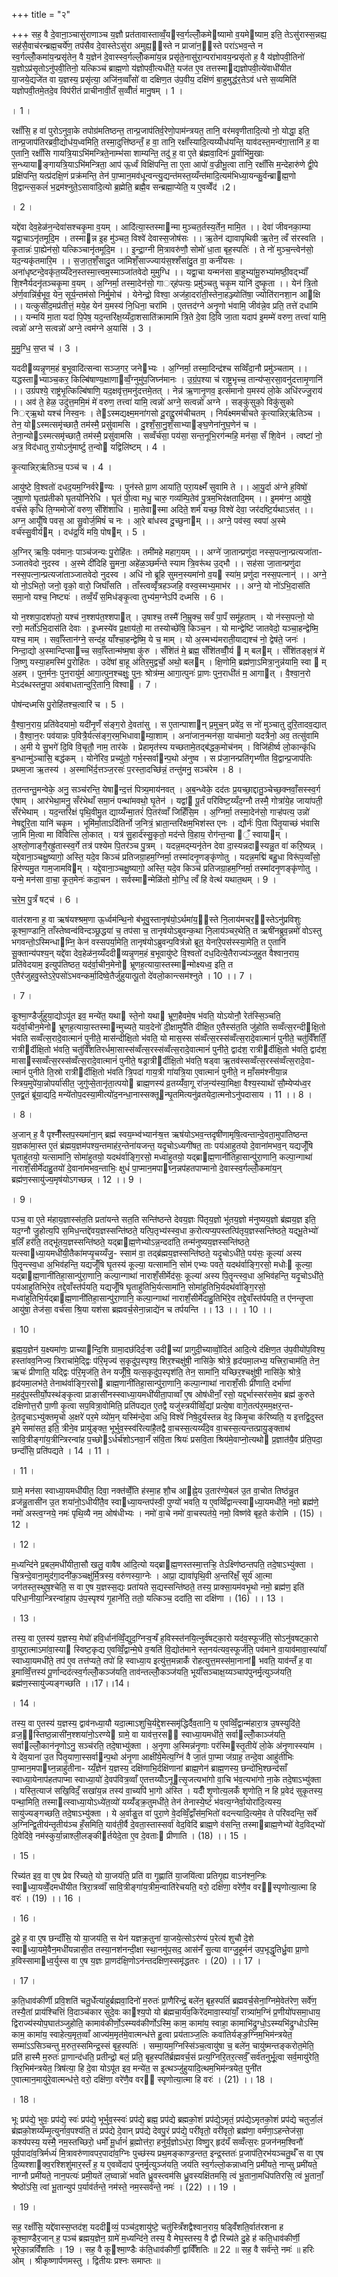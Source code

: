 +++
title = "२"

+++
सह॒ वै दे॒वाना़॒ञ्चासु॑राणाञ्च य॒ज्ञौ प्रत॑तावास्ताव्वँ॒यस्व॒र्गल्लोँ॒कमेष्यामो व॒यमेष्याम॒ इति॒ तेऽसु॑रास्स॒न्नह्य॒ सह॑सै॒वाच॑रन्ब्रह्म॒चर्ये॑ण॒ तप॑सैव दे॒वास्तेऽसु॑रा अमुह्य॒॒स्ते न प्राजा॑न॒॒स्ते परा॑ऽभव॒न्ते न स्व॒र्गल्लोँ॒कमा॑य॒न्प्रसृ॑तेन॒ वै य॒ज्ञेन॑ दे॒वास्स्व॒र्गल्लोँ॒कमा॑य॒न्न प्रसृ॑ते॒नासु॑रा॒न्परा॑भावय॒न्प्रसृ॑तो ह॒ वै य॑ज्ञोपवी॒तिनो॑ य॒ज्ञोऽप्र॑सृ॒तोऽनु॑पवी॒तिनो॒ यत्किञ्च॑ ब्राह्म॒णो य॑ज्ञोपवी॒त्यधी॑ते॒ यज॑त ए॒व तत्तस्माद्यज्ञोपवी॒त्ये॑वाधी॑यीत या॒जये॒द्यजे॑त वा य॒ज्ञस्य॒ प्रसृ॑त्या॒ अजि॑न॒व्वाँसो॑ वा दक्षिण॒त उ॑प॒वीय॒ दक्षि॑णं बा॒हुमुद्ध॑र॒तेऽव॑ धत्ते स॒व्यमिति॑ यज्ञोपवी॒तमे॒तदे॒व विप॑रीतं प्राचीनावी॒तँ स॒व्वीँतं॑ मानु॒षम् । 1 ।

। 1 ।

रक्षाँ॑सि॒ ह वा॑ पुरोऽनुवा॒के तपोग्र॑मतिष्ठन्त॒ तान्प्र॒जाप॑तिर्व॒रेणो॒पाम॑न्त्रयत॒ तानि॒ वर॑मवृणीतादि॒त्यो नो॒ योद्धा॒ इति॒ तान्प्र॒जाप॑तिरब्रवी॒द्योध॑य॒ध्वमिति॒ तस्मा॒दुत्ति॑ष्ठन्तँ॒ ह वा॒ तानि॒ रक्षाँ॑स्यादि॒त्यय्योँध॑यन्ति॒ याव॑दस्त॒मन्व॑गा॒त्तानि॑ ह॒ वा ए॒तानि॒ रक्षाँ॑सि गायत्रि॒याऽभि॑मन्त्रिते॒नाम्भ॑सा शाम्यन्ति॒ तदु॑ ह॒ वा ए॒ते ब्र॑ह्मवा॒दिनः॑ पू॒र्वाभि॑मु॒खाः स॒न्ध्यायाङ्गायत्रि॒याऽभि॑मन्त्रिता॒ आप॑ ऊ॒र्ध्वं विक्षि॑पन्ति॒ ता ए॒ता आपो॑ व॒ज्रीभू॒त्वा तानि॒ रक्षाँ॑सि म॒न्देहारु॑णे द्वी॒पे प्रक्षि॑पन्ति॒ यत्प्र॑दक्षि॒णं प्रक्र॑मन्ति॒ तेन॑ पा॒प्मान॒मव॑धून्वन्त्यु॒द्यन्त॑मस्त॒य्यँन्त॑मादि॒त्यम॑भिध्या॒यन्कु॒र्वन्ब्राह्म॒णो वि॒द्वान्त्स॒कलं॑ भ॒द्रम॑श्नुते॒ऽसावा॑दि॒त्यो ब्र॒ह्मेति॒ ब्रह्मै॒व सन्ब्रह्मा॒प्येति॒ य ए॒वव्वेँद॑ ।2।

। 2 ।

यद्दे॑वा देव॒हेळ॑न॒न्देवा॑सश्चकृ॒मा व॒यम् । आदि॑त्या॒स्तस्मान्मा मुञ्चत॒र्तस्य॒र्तेन॒ मामि॒त ।। देवा॑ जीवनका॒म्या यद्वा॒चाऽनृ॑तमूदि॒म । तस्मान्न इ॒ह मु॑ञ्चत॒ विश्वे॑ देवास्स॒जोष॑सः ।। ऋ॒तेन॑ द्यावापृथिवी ऋ॒तेन॒ त्वँ स॑रस्वति । कृ॒तान्नः॑ पा॒ह्येन॑सो॒ यत्किञ्चानृ॑तमूदि॒म ।। इ॒न्द्रा॒ग्नी मि॒त्रावरु॑णौ॒ सोमो॑ धा॒ता बृह॒स्पतिः॑ । ते नो॑ मुञ्च॒न्त्वेन॑सो॒ यद॒न्यकृ॑तमारि॒म ।। स॒जा॒त॒शँ॒सादु॒त जा॑मिशँ॒साज्ज्याय॑स॒श्शँसा॑दु॒त वा॒ कनी॑यसः । अना॑धृष्टन्दे॒वकृ॑त॒य्यँदेन॒स्तस्मा॒त्त्वम॒स्माञ्जा॑तवेदो मुमुग्धि ।। यद्वा॒चा यन्मन॑सा बा॒हुभ्या॑मू॒रुभ्या॑मष्ठी॒वद्भ्याँ॑ शि॒श्नैर्यदनृ॑तञ्चकृ॒मा व॒यम् । अ॒ग्निर्मा॒ तस्मा॒देन॑सो॒ गार््ह॑पत्यः॒ प्रमु़॑ञ्चतु चकृ॒म यानि॑ दुष्कृ॒ता ।। येन॑ त्रि॒तो अ॑र्ण॒वान्नि॑र्ब॒भूव॒ येन॒ सूर्य॒न्तम॑सो निर्मु॒मोच॑ । येनेन्द्रो॒ विश्वा॒ अज॑हा॒दरा॑ती॒स्तेना॒हञ्ज्योति॑षा॒ ज्योति॑रानशा॒न आक्षि ।। यत्कुसी॑द॒मप्र॑तीत्तं॒ मये॒ह येन॑ य॒मस्य॑ नि॒धिना॒ चरा॑मि । ए॒तत्तद॑ग्ने अनृ॒णो भ॑वामि॒ जीव॑न्ने॒व प्रति॒ तत्ते॑ दधामि ।। यन्मयि॑ मा॒ता यदा॑ पि॒पेष॒ यद॒न्तरि॑क्ष॒य्यँदा॒शसाति॑क्रामामि त्रि॒ते दे॒वा दि॒वि जा॒ता यदाप॑ इ॒मम्मे॑ वरुण॒ तत्त्वा॑ यामि॒ त्वन्नो॑ अग्ने॒ सत्वन्नो॑ अग्ने॒ त्वम॑ग्ने अ॒यासि॑ । 3 ।

मु॒मु॒ग्धि॒ स॒प्त च॑ । 3 ।

यददीव्यन्नृ॒णम॒हं ब॒भूवादि॑त्सन्वा सञ्ज॒गर॒ जनेभ्यः । अ॒ग्निर्मा॒ तस्मा॒दिन्द्र॑श्च सव्विँदा॒नौ प्रमु॑ञ्चताम् ।। यद्धस्ताभ्याञ्च॒कर॒ किल्बि॑षाण्य॒क्षाणाव्वँ॒ग्नुमु॑प॒जिघ्न॑मानः । उ॒ग्रं॒प॒श्या च॑ राष्ट्र॒भृच्च॒ तान्य॑प्स॒रसा॒वनु॑दत्तामृ॒णानि॑ ।। उग्रं॑पश्ये॒ राष्ट्र॑भृ॒त्किल्बि॑षाणि॒ यद॒क्षवृ॑त्त॒मनु॑दत्तमे॒तत् । नेन्न॑ ऋ॒णानृ॒णव॒ इत्स॑मानो य॒मस्य॑ लो॒के अधि॑रज्जु॒राय॑ ।। अव॑ ते॒ हेळ॒ उदु॑त्त॒ममि॒मं मे॑ वरुण॒ तत्त्वा॑ यामि॒ त्वन्नो॑ अग्ने॒ सत्वन्नो॑ अग्ने । सङ्कु॑सुको॒ विकु॑सुको निर््ऋ॒थो यश्च॑ निस्व॒नः । तेऽस्मद्यक्ष्म॒मना॑गसो दू॒राद्दू॒रम॑चीचतम् । निर्य॑क्ष्ममचीचते कृ॒त्यान्निऱ्ऋ॑तिञ्च । तेन॒ योऽस्मत्समृ॑च्छातै॒ तम॑स्मै॒ प्रसु॑वामसि । दु॒श्शँ॒सा॒नु॒शँ॒साभ्याङ्घ॒णेना॑नुघ॒णेन॑ च । तेना॒न्योऽस्मत्समृ॑च्छातै॒ तम॑स्मै॒ प्रसु॑वामसि । सव्वँर्च॑सा॒ पय॑सा॒ सन्त॒नूभि॒रग॑न्महि॒ मन॑सा॒ सँ शि॒वेन॑ । त्वष्टा॑ नो॒ अत्र॒ विद॑धातु रा॒योऽनु॑मार्ष्टु त॒न्वो यद्विलि॑ष्टम् । 4 ।

कृ॒त्यान्निऱ्ऋ॑तिञ्च॒ पञ्च॑ च । 4 ।

आयु॑ष्टे वि॒श्वतो॑ दधद॒यम॒ग्निर्वरेण्यः । पुन॑स्ते प्रा॒ण आया॑ति॒ परा॒यक्ष्मँ॑ सुवामि ते ।। आ॒यु॒र्दा अ॑ग्ने ह॒विषो॑ जुषा॒णो घृ॒तप्र॑तीको घृ॒तयो॑निरेधि । घृ॒तं पी॒त्वा मधु॒ चारु॒ गव्य॑म्पि॒तेव॑ पु॒त्रम॒भिर॑क्षतादि॒मम् ।। इ॒मम॑ग्न॒ आयु॑षे॒ वर्च॑से कृधि ति॒ग्ममोजो॑ वरुण॒ सँशि॑शाधि । मा॒तेवास्मा अदिते॒ शर्म॑ यच्छ॒ विश्वे॑ देवा॒ जर॑दष्टि॒र्यथाऽस॑त् ।। अग्न॒ आयूँ॑षि पवस॒ आ सु॒वोर्ज॒मिषं॑ च नः । आ॒रे बा॑धस्व दु॒च्छुनाम् ।। अग्ने॒ पव॑स्व॒ स्वपा॑ अ॒स्मे वर्च॑स्सु॒वीर्यम् । दध॑द्र॒यिं मयि॒ पोषम् । 5 ।

अ॒ग्निर् ऋषिः॒ पव॑मानः॒ पाञ्च॑जन्यः पु॒रोहि॑तः । तमी॑महे महाग॒यम् ।। अग्ने॑ जा॒तान्प्रणु॑दा नस्स॒पत्ना॒न्प्रत्यजा॑ता- ञ्जातवेदो नुदस्व । अ॒स्मे दी॑दिहि सु॒मना॒ अहे॑ळ॒ञ्छर्म॑न्ते स्याम त्रि॒वरू॑थ उ॒द्भौ ।। सह॑सा जा॒तान्प्रणु॑दा नस्स॒पत्ना॒न्प्रत्यजा॑ताञ्जातवेदो नुदस्व । अधि॑ नो ब्रूहि सुमन॒स्यमा॑नो व॒य स्या॑म॒ प्रणु॑दा नस्स॒पत्नान्॑ ।। अग्ने॒ यो नो॒ऽभितो॒ जनो॒ वृको॒ वारो॒ जिघाँ॑सति । ताँस्त्वव्वृँ॑त्रहञ्जहि॒ वस्व॒स्मभ्य॒माभ॑र ।। अग्ने॒ यो नो॑ऽभि॒दास॑ति समा॒नो यश्च॒ निष्ट्यः॑ । तव्वँ॒यँ स॒मिध॑ङ्कृ॒त्वा तुभ्य॑म॒ग्नेऽपि॑ दध्मसि । 6 ।

यो न॒श्शपा॒दश॑पतो॒ यश्च॑ न॒श्शप॑त॒श्शपात् । उ॒षाश्च॒ तस्मै॑ नि॒म्रुक्च॒ सर्वं॑ पा॒पँ समू॑हताम् । यो न॑स्स॒पत्नो॒ यो रणो॒ मर्तो॑ऽभि॒दास॑ति देवाः । इ॒ध्मस्ये॑व प्र॒क्षाय॑तो॒ मा तस्योच्छे॑षि॒ किञ्च॒न । यो मान्द्वेष्टि॑ जातवेदो॒ यञ्चा॒हन्द्वेष्मि॒ यश्च॒ माम् । सर्वाँ॒स्तान॑ग्ने॒ सन्द॑ह॒ याँश्चा॒हन्द्वेष्मि॒ ये च॒ माम् । यो अ॒स्मभ्य॑मराती॒याद्यश्च॑ नो॒ द्वेष॑ते॒ जनः॑ । निन्दा॒द्यो अ॒स्मान्दिप्साच्च॒ सर्वाँ॒स्तान्म॑ष्म॒षा कु॑रु । सँशि॑तं मे॒ ब्रह्म॒ सँशि॑तव्वीँ॒र्य  म् बलम् । सँशि॑तङ्क्ष॒त्रं मे॑ जि॒ष्णु यस्या॒हमस्मि॑ पु॒रोहि॑तः । उदे॑षां बा॒हू अ॑तिर॒मुद्वर्चो॒ अथो॒ बलम् । क्षि॒णोमि॒ ब्रह्म॑णा॒ऽमित्रा॒नुन्न॑यामि॒ स्वा  म् अ॒हम् । पुन॒र्मनः॒ पुन॒रायु॑र्म॒ आगा॒त्पुन॒श्चक्षुः॒ पुनः॒ श्रोत्र॑म्म॒ आगा॒त्पुनः॑ प्रा॒णः पुन॒राधी॑तं म॒ आगात् । वै॒श्वा॒न॒रो मेऽद॑ब्धस्तनू॒पा अव॑बाधतान्दुरि॒तानि॒ विश्वा । 7 ।

पोष॑न्दध्मसि पु॒रोहि॑तश्च॒त्वारि॑ च । 5 ।

वै॒श्वा॒न॒राय॒ प्रति॑वेदयामो॒ यदी॑नृ॒णँ स॑ङ्ग॒रो दे॒वता॑सु । स ए॒तान्पाशान् प्र॒मुच॒न् प्रवे॑द॒ स नो॑ मुञ्चातु दुरि॒तादव॒द्यात् । वै॒श्वा॒न॒रः पव॑यान्नः प॒वित्रै॒र्यत्स॑ङ्ग॒रम॒भिधावाम्या॒शाम् । अना॑जान॒न्मन॑सा॒ याच॑मानो॒ यदत्रैनो॒ अव॒ तत्सु॑वामि । अ॒मी ये सु॒भगे॑ दि॒वि वि॒चृतौ॒ नाम॒ तार॑के । प्रेहामृत॑स्य यच्छतामे॒तद्ब॑द्धक॒मोच॑नम् । विजि॑हीर्ष्व लो॒कान्कृ॑धि ब॒न्धान्मु॑ञ्चासि॒ बद्ध॑कम् । योने॑रिव॒ प्रच्यु॑तो॒ गर्भ॒स्सर्वान्प॒थो अ॑नुष्व । स प्र॑जा॒नन्प्रति॑गृभ्णीत वि॒द्वान्प्र॒जाप॑तिः प्रथम॒जा ऋ॒तस्य॑ । अ॒स्माभि॑र्द॒त्तञ्ज॒रसः॑ प॒रस्ता॒दच्छि॑न्नं॒ तन्तु॑मनु॒ सञ्च॑रेम । 8 ।

त॒तन्तन्तु॒मन्वेके॒ अनु॒ सञ्च॑रन्ति॒ येषान्द॒त्तं पित्र्य॒माय॑नवत् । अ॒ब॒न्ध्वेके॒ दद॑तः प्र॒यच्छा॒द्दातु॒ञ्चेच्छ॒क्नवाँ॒सस्स्व॒र्ग ए॑षाम् । आर॑भेथा॒मनु॒ सँर॑भेथाँ समा॒नं पन्था॑मवथो॒ घृ॒तेन॑ । यद्वां पू॒र्तं परि॑विष्ट॒य्यँद॒ग्नौ तस्मै॒ गोत्रा॑ये॒ह जाया॑पती॒ सँर॑भेथाम् । यद॒न्तरि॑क्षं पृथि॒वीमु॒त द्याय्यँन्मा॒तरं॑ पि॒तर॑व्वाँ जिहिँसि॒म । अ॒ग्निर्मा॒ तस्मा॒देन॑सो॒ गाऱ्ह॑पत्य॒ उन्नो॑ नेषद्दुरि॒ता यानि॑ चकृ॒म । भूमि॑र्मा॒ताऽदि॑तिर्नो ज॒नित्रं॒ भ्राता॒न्तरि॑क्षम॒भिश॑स्त एनः । द्यौर्नः॑ पि॒ता पि॑तृ॒याच्छं भ॑वासि जा॒मि मि॒त्वा मा वि॑वित्सि लो॒कात् । यत्र॑ सु॒हार्द॑स्सु॒कृतो॒ मद॑न्ते वि॒हाय॒ रोग॑न्त॒न्वा ँ॒ स्वायाम् । अ॒श्लो॒णाङ्गै॒रह्रु॑तास्स्व॒र्गे तत्र॑ पश्येम पि॒तर॑ञ्च पु॒त्रम् । यदन्न॒मद्म्यनृ॑तेन देवा दा॒स्यन्नदास्यन्नु॒त वा॑ करि॒ष्यन्न् । यद्दे॒वाना॒ञ्चक्षु॒ष्यागो॒ अस्ति॒ यदे॒व किञ्च॑ प्रतिजग्रा॒हम॒ग्निर्मा॒ तस्मा॑दनृ॒णङ्कृ॑णोतु । यदन्न॒मद्मि॑ बहु॒धा विरू॑प॒व्वाँसो॒ हिर॑ण्यमु॒त गाम॒जामविम् । यद्दे॒वाना॒ञ्चक्षु॒ष्यागो॒ अस्ति॒ यदे॒व किञ्च॑ प्रतिजग्रा॒हम॒ग्निर्मा॒ तस्मा॑दनृ॒णङ्कृ॑णोतु । यन्मे॒ मन॑सा वा॒चा॒ कृ॒त॒मेनः॑ कदा॒चन । सर्वस्मान्मेळि॑तो मो॒ग्धि॒ त्वँ हि वेत्थ॑ यथात॒थम् । 9 ।

च॒रे॒म॒ पु॒त्रँ षट्च॑ । 6 ।

वात॑रशना ह॒ वा ऋष॑यश्श्रम॒णा ऊ॒र्ध्वम॑न्थि॒नो ब॑भूवु॒स्तानृष॑यो॒ऽर्थमा॑य॒॒स्ते नि॒लाय॑मचर॒॒स्तेऽनु॑प्रविशुः कूश्मा॒ण्डानि॒ ताँस्तेष्वन्व॑विन्दञ्छ्र॒द्धया॑ च॒ तप॑सा च॒ तानृष॑योऽबुवन्क॒था नि॒लाय॑ञ्चर॒थेति॒ त ऋषी॑नब्रुव॒न्नमो॑ वोऽस्तु भगवन्तो॒ऽस्मिन्धाम्नि॒ केन॑ वस्सपर्या॒मेति॒ तानृष॑योऽब्रुवन्प॒वित्र॑न्नो ब्रूत॒ येना॑रे॒पस॑स्स्या॒मेति॒ त ए॒तानि॑ सू॒क्तान्य॑पश्य॒न् यद्दे॑वा देव॒हेळ॑न॒य्यँददीव्यन्नृ॒णम॒हं ब॒भूवायु॑ष्टे वि॒श्वतो॑ दध॒दित्ये॒तैराज्य॑ञ्जुहुत वैश्वान॒राय॒ प्रति॑वेदयाम॒ इत्युप॑तिष्ठत॒ यद॑र्वा॒चीन॒मेनो भ्रूणह॒त्याया॒स्तस्मान्मोक्ष्यध्व॒ इति॒ त ए॒तैर॑जुहवु॒स्तेऽरे॒पसो॑ऽभवन्कर्मा॒दिष्वे॒तैर्जु॑हुयात्पू॒तो दे॑वलो॒कान्त्सम॑श्नुते । 10 ।। 7 ।

। 7 ।

कू॒श्मा॒ण्डैर्जु॑हुया॒द्योऽपू॑त इव॒ मन्ये॑त॒ यथा स्ते॒नो यथा भ्रूण॒हैवमे॒ष भ॑वति॒ योऽयोनौ॒ रेत॑स्सि॒ञ्चति॒ यद॑र्वा॒चीन॒मेनो भ्रूणह॒त्याया॒स्तस्मान्मुच्यते॒ याव॒देनो॑ दी॒क्षामुपै॑ति दीक्षि॒त ए॒तैस्स॑त॒ति जु॑होति सव्वँत्स॒रन्दीक्षि॒तो भ॑वति सव्वँत्स॒रादे॒वात्मानं॑ पुनीते॒ मास॑न्दीक्षि॒तो भ॑वति॒ यो मास॒स्स स॑व्वँत्स॒रस्स॑व्वँत्स॒रादे॒वात्मानं॑ पुनीते॒ चतु॑र्विँशतिँ॒ रात्रीर्दीक्षि॒तो भ॑वति॒ चतु॑र्विँशतिरर्धमा॒सास्स॑व्वँत्स॒रस्स॑व्वँत्स॒रादे॒वात्मानं॑ पुनीते॒ द्वाद॑श॒ रात्रीर्दीक्षि॒तो भ॑वति॒ द्वाद॑श॒ मासास्सव्वँत्स॒रस्स॑व्वँत्स॒रादे॒वात्मानं॑ पुनीते॒ षड्रात्रीर्दीक्षि॒तो भ॑वति॒ षड्वा ऋ॒तव॑स्सव्वँत्स॒रस्स॑व्वँत्स॒रादे॒वा- त्मानं॑ पुनीते ति॒स्रो रात्रीर्दीक्षि॒तो भ॑वति त्रि॒पदा॑ गाय॒त्री गा॑यत्रि॒या ए॒वात्मानं॑ पुनीते॒ न माँ॒सम॑श्नीया॒न्न स्त्रिय॒मुपे॑या॒न्नोपर्या॑सीत॒ जुगु॑प्से॒तानृ॑ता॒त्पयो ब्राह्म॒णस्य॑ व्र॒तय्यँ॑वा॒गू रा॑ज॒न्य॑स्या॒मिक्षा॒ वैश्य॒स्याथो॑ सौ॒म्येप्य॑ध्व॒र ए॒तद्व्र॒तं ब्रू॑या॒द्यदि॒ मन्ये॑तोप॒दस्या॒मीत्यो॑द॒नन्धा॒नास्सक्तून्घृ॒तमित्यनु॑व्रतयेदा॒त्मनोऽनु॑पदासाय । 11 ।। 8 ।

। 8 ।

अ॒जान् ह॒ वै पृश्नीँ॑स्तप॒स्यमा॑ना॒न् ब्रह्म॑ स्वय॒म्भ्व॑भ्यान॑ऱ्ष॒त्त ऋष॑योऽभव॒न्तदृषी॑णामृषि॒त्वन्तान्दे॒वता॒मुपा॑तिष्ठन्त य॒ज्ञका॑मा॒स्त ए॒तं ब्र॑ह्मय॒ज्ञम॑पश्य॒न्तमाह॑र॒न्तेना॑यजन्त॒ यदृ॒चोऽध्यगी॑षत॒ ताः पय॑आहुतयो दे॒वाना॑मभव॒न् यद्यजूँ॑षि घृ॒ताहु॑तयो॒ यत्सामा॑नि॒ सोमा॑हुतयो॒ यदथ॑र्वाङ्गि॒रसो॒ मध्वा॑हुतयो॒ यद्ब्राह्म॒णानी॑तिहा॒सान्पु॑रा॒णानि॒ कल्पा॒न्गाथा॑ नाराशँ॒सीर्मे॑दाहु॒तयो॑ दे॒वाना॑मभव॒न्ताभिः॒ क्षुधं॑ पा॒प्मान॒मपाघ्न॒न्नप॑हतपाप्मानो दे॒वास्स्व॒र्गल्लोँ॒कमा॑य॒न् ब्रह्म॑ण॒स्सायु॑ज्य॒मृष॑योऽगच्छन्न् । 12 ।। 9 ।

। 9 ।

पञ्च॒ वा ए॒ते म॑हाय॒ज्ञास्स॑त॒ति प्रता॑यन्ते सत॒ति सन्ति॑ष्ठन्ते देवय॒ज्ञः पि॑तृय॒ज्ञो भू॑तय॒ज्ञो म॑नुष्यय॒ज्ञो ब्र॑ह्मय॒ज्ञ इति॒ यद॒ग्नौ जु॒होत्य॒पि स॒मिध॒न्तद्दे॑वय॒ज्ञस्सन्ति॑ष्ठते॒ यत्पि॒तृभ्य॑स्स्व॒धा क॒रोत्यप्य॒पस्तत्पि॑तृय॒ज्ञस्सन्ति॑ष्ठते॒ यद्भू॒तेभ्यो॑ ब॒लिँ हर॑ति॒ तद्भू॑तय॒ज्ञस्सन्ति॑ष्ठते॒ यद्ब्राह्म॒णेभ्योऽन्न॒न्ददा॑ति॒ तन्म॑नुष्यय॒ज्ञस्सन्ति॑ष्ठते॒ यत्स्वाध्या॒यमधी॑यी॒तैका॑मप्यृ॒चय्यँजु॒- स्साम॑ वा॒ तद्ब्र॑ह्मय॒ज्ञस्सन्ति॑ष्ठते॒ यदृ॒चोऽधी॑ते॒ पय॑सः॒ कूल्या॑ अस्य पि॒तॄन्त्स्व॒धा अ॒भिव॑हन्ति॒ यद्यजूँ॑षि घृ॒तस्य॑ कूल्या॒ यत्सामा॑नि॒ सोम॑ एभ्यः पवते॒ यदथ॑र्वाङ्गि॒रसो॒ मधोः कूल्या॒ यद्ब्राह्म॒णानी॑तिहा॒सान्पु॑रा॒णानि॒ कल्पा॒न्गाथा॑ नाराशँ॒सीर्मेद॑सः॒ कूल्या॑ अस्य पि॒तॄन्त्स्व॒धा अ॒भिव॑हन्ति॒ यदृ॒चोऽधी॑ते॒ पय॑आहुतिभिरे॒व तद्दे॒वाँस्त॑र्पयति॒ यद्यजूँ॑षि घृ॒ताहु॑तिभि॒र्यत्सामा॑नि॒ सोमा॑हुतिभि॒र्यदथ॑र्वाङ्गि॒रसो॒ मध्वा॑हुतिभि॒र्यद्ब्राह्म॒णानी॑तिहा॒सान्पु॑रा॒णानि॒ कल्पा॒न्गाथा॑ नाराशँ॒सीर्मे॑दाहु॒तिभि॑रे॒व तद्दे॒वाँस्त॑र्पयति॒ त ए॑नन्तृ॒प्ता आयु॑षा॒ तेज॑सा॒ वर्च॑सा श्रि॒या यश॑सा ब्रह्मवर्च॒सेना॒न्नाद्ये॑न च तर्पयन्ति ।। 13 ।। । 10 ।।

। 10 ।

ब्र॒ह्म॒य॒ज्ञेन॑ य॒क्ष्यमा॑णः॒ प्राच्यान्दि॒शि ग्रामा॒दछ॑दिर्द॒ऱ्श उदीच्यां प्रागुदी॒च्याव्वों॒दित॑ आदि॒त्ये द॑क्षिण॒त उ॑प॒वीयो॑प॒विश्य॒ हस्ता॑वव॒निज्य॒ त्रिराचा॑मे॒द्द्विः प॑रि॒मृज्य॑ स॒कृदु॑प॒स्पृश्य॒ शिर॒श्चक्षु॑षी॒ नासि॑के॒ श्रोत्रे॒ हृद॑यमा॒लभ्य॒ यत्त्रिरा॒चाम॑ति॒ तेन॒ ऋचः॑ प्रीणाति॒ यद्द्विः प॑रि॒मृज॑ति॒ तेन यजूँ॑षि॒ यत्स॒कृदु॑प॒स्पृश॑ति॒ तेन॒ सामा॑नि॒ यच्छिर॒श्चक्षु॑षी॒ नासि॑के॒ श्रोत्रे॒ हृद॑यमा॒लभ॑ते॒ तेनाथ॑र्वाङ्गि॒रसो ब्राह्म॒णानी॑तिहा॒सान्पु॑रा॒णानि॒ कल्पा॒न्गाथा॑ नाराशँ॒सीः प्री॑णाति॒ दर्भा॑णां म॒हदु॑प॒स्तीर्यो॒पस्थ॑ङ्कृ॒त्वा प्राङासी॑नस्स्वाध्या॒यमधी॑यीता॒पाव्वाँ ए॒ष ओष॑धीनाँ॒ रसो॒ यद्द॒र्भास्सर॑समे॒व ब्रह्म॑ कुरुते दक्षिणोत्त॒रौ पा॒णी कृ॒त्वा सप॒वित्रा॒वोमिति॒ प्रति॑पद्यत ए॒तद्वै यजु॑स्त्रयीव्विँ॒द्यां प्रत्ये॒षा वागे॒तत्प॑र॒मम॒क्षर॒न्त- दे॒तदृ॒चाऽभ्यु॑क्तमृ॒चो अ॒क्षरे॑ पर॒मे व्यो॑म॒न् यस्मि॑न्दे॒वा अधि॒ विश्वे॑ निषे॒दुर्यस्तन्न वेद॒ किमृ॒चा क॑रिष्यति॒ य इत्तद्वि॒दुस्त इ॒मे समा॑सत॒ इति॒ त्रीने॒व प्रायु॑ङ्क्त॒ भूर्भुव॒स्स्व॑रित्या॑है॒तद्वै वा॒चस्स॒त्यय्यँदे॒व वा॒चस्स॒त्यन्तत्प्रायु॒ङ्क्ताथ॑ सावि॒त्रीङ्गा॑य॒त्रीन्त्रिरन्वा॑ह प॒च्छोऽर्धर्च॑शोऽनवा॒नँ स॑वि॒ता श्रियः॑ प्रसवि॒ता श्रिय॑मे॒वाप्नो॒त्यथो प्र॒ज्ञात॑यै॒व प्र॑ति॒पदा॒ छन्दाँ॑सि॒ प्रति॑पद्यते । 14 । 11 ।

। 11 ।

ग्रामे॒ मन॑सा स्वाध्या॒यमधी॑यीत॒ दिवा॒ नक्त॑व्वेँ॒ति ह॑स्मा॒ह शौ॒च आह्ने॒य उ॒तार॑ण्ये॒बल॑ उ॒त वा॒चोत तिष्ठ॑न्नु॒त व्रज॑न्नु॒तासी॑न उ॒त शया॑नो॒ऽधीयी॑तै॒व स्वाध्या॒यन्तप॑स्वी॒ पुण्यो॑ भवति॒ य ए॒वव्विँद्वान्त्स्वाध्या॒यमधी॑ते॒ नमो॒ ब्रह्म॑णे॒ नमो॑ अस्त्व॒ग्नये॒ नमः॑ पृथि॒व्यै नम॒ ओष॑धीभ्यः । नमो॑ वा॒चे नमो॑ वा॒चस्पत॑ये॒ नमो॒ विष्ण॑वे बृह॒ते क॑रोमि । (15) । 12 ।

। 12 ।

म॒ध्यन्दि॑ने प्र॒बल॒मधी॑यीता॒सौ खलु॒ वावैष आ॑दि॒त्यो यद्ब्राह्म॒णस्तस्मा॒त्तऱ्हि॒ तेऽक्ष्णि॑ष्ठन्तपति॒ तदे॒षाऽभ्यु॑क्ता । चि॒त्रन्दे॒वाना॒मुद॑गा॒दनी॑क॒ञ्चक्षु॑र्मि॒त्रस्य॒ वरु॑णस्या॒ग्नेः । आप्रा॒ द्यावा॑पृथि॒वी अ॒न्तरि॑क्षँ॒ सूर्य॑ आ॒त्मा जग॑तस्त॒स्थुष॒श्चेति॒ स वा ए॒ष य॒ज्ञस्स॒द्यः प्रता॑यते स॒द्यस्सन्ति॑ष्ठते॒ तस्य॒ प्राक्सा॒यम॑वभृ॒थो नमो॒ ब्रह्म॑ण॒ इति॑ परिधा॒नीया॒न्त्रिरन्वा॑हा॒प उ॑प॒स्पृश्य॑ गृ॒हाने॑ति॒ ततो॒ यत्किञ्च॒ ददा॑ति॒ सा दक्षि॑णा । (16) ।। 13 ।

। 13 ।

तस्य॒ वा ए॒तस्य॑ य॒ज्ञस्य॒ मेघो॑ हवि॒र्धान॑व्विँ॒द्युद॒ग्निऱ्व॒ऱ्षँ ह॒विस्स्त॑नयि॒त्नुर्व॑षट्का॒रो यद॑व॒स्फूर्ज॑ति॒ सोऽनु॑वषट्का॒रो वा॒युरा॒त्माऽमा॑वा॒स्या स्विष्ट॒कृद्य ए॒वव्विँ॒द्वान्मे॒घे व॒ऱ्षति॑ वि॒द्योत॑माने स्त॒नय॑त्यव॒स्फूर्ज॑ति॒ पव॑माने वा॒याव॑मावा॒स्या॑याँ स्वाध्या॒यमधी॑ते॒ तप॑ ए॒व तत्त॑प्यते॒ तपो॑ हि स्वाध्या॒य इत्यु॑त्त॒मन्नाकँ॑ रोहत्युत्त॒मस्स॑मा॒नानां भवति॒ याव॑न्तँ ह॒ वा इ॒माव्विँ॒त्तस्य॑ पू॒र्णान्दद॑त्स्व॒र्गल्लोँ॒कञ्ज॑यति॒ ताव॑न्तल्लोँ॒कञ्ज॑यति॒ भूयाँ॑सञ्चाक्ष॒य्यञ्चाप॑पुनर्मृ॒त्युञ्ज॑यति॒ ब्रह्म॑ण॒स्सायु॑ज्यङ्गच्छति ।।17।।14।

। 14 ।

तस्य॒ वा ए॒तस्य॑ य॒ज्ञस्य॒ द्वाव॑नध्या॒यौ यदा॒त्माऽशुचि॒र्यद्दे॒शस्समृ॑द्धिर्दैव॒तानि॒ य ए॒वव्विँ॒द्वान्म॑हारा॒त्र उ॒षस्युदि॑ते॒ व्रज॒॒स्तिष्ठ॒न्नासी॑न॒श्शया॑नो॒ऽरण्ये ग्रामे॒ वा याव॑त्त॒रस॑ स्वाध्या॒यमधी॑ते॒ सर्वाल्लोँ॒काञ्ज॑यति॒ सर्वाल्लोँ॒कान॑नृ॒णोऽनु॒ सञ्च॑रति॒ तदे॒षाभ्यु॑क्ता । अ॒नृ॒णा अ॒स्मिन्न॑नृ॒णाः पर॑स्मिस्तृ॒तीये॑ लो॒के अ॑नृ॒णास्स्या॑म । ये दे॑व॒याना॑ उ॒त पि॑तृ॒याणा॒स्सर्वान्प॒थो अ॑नृ॒णा आक्षी॑ये॒मेत्य॒ग्निं वै जा॒तं पा॒प्मा ज॑ग्राह॒ तन्दे॒वा आहु॑तीभिः पा॒प्मान॒मपाघ्न॒न्नाहु॑तीना- य्यँ॒ज्ञेन॑ य॒ज्ञस्य॒ दक्षि॑णाभि॒र्दक्षि॑णानां ब्राह्म॒णेन॑ ब्राह्म॒णस्य॒ छन्दो॑भि॒श्छन्द॑साँ स्वाध्या॒येनाप॑हतपाप्मा स्वाध्या॒यो॑ दे॒वप॑वित्र॒व्वाँ ए॒तत्तय्योँऽनूत्सृ॒जत्यभा॑गो वा॒चि भ॑व॒त्यभा॑गो ना॒के तदे॒षाऽभ्यु॑क्ता । यस्ति॒त्याज॑ सखि॒विदँ॒ सखा॑य॒न्न तस्य॑ वा॒च्यपि॑ भा॒गो अ॑स्ति । यदीँ॑ शृ॒णोत्य॒लकँ॑ शृणोति॒ न हि प्र॒वेद॑ सुकृ॒तस्य॒ पन्था॒मिति॒ तस्मात्स्वाध्या॒योऽध्ये॑त॒व्यो॑ यय्यँ॑ड्क्र॒तुमधी॑ते॒ तेन॑ तेनास्ये॒ष्टं भ॑वत्य॒ग्नेर्वा॒योरा॑दि॒त्यस्य॒ सायु॑ज्यङ्गच्छति॒ तदे॒षाऽभ्यु॑क्ता । ये अ॒र्वाङु॒त वा॑ पुरा॒णे वे॒दव्विँ॒द्वाँस॑म॒भितो॑ वदन्त्यादि॒त्यमे॒व ते परि॑वदन्ति॒ सर्वे॑ अ॒ग्निन्द्वि॒तीय॑न्तृ॒तीय॑ञ्च हँ॒समिति॒ याव॑ती॒र्वै दे॒वता॒स्तास्सर्वा॑ वेद॒विदि॑ ब्राह्म॒णे व॑सन्ति॒ तस्माब्राह्म॒णेभ्यो॑ वेद॒विद्भ्यो॑ दि॒वेदि॑वे॒ नम॑स्कुर्या॒न्नाश्ली॒लङ्कीर्तयेदे॒ता ए॒व दे॒वताः प्रीणाति । (18) ।। 15 ।

। 15 ।

रिच्य॑त इव॒ वा ए॒ष प्रेव रि॑च्यते॒ यो या॒जय॑ति॒ प्रति॑ वा गृ॒ह्णाति॑ या॒जयि॑त्वा प्रतिगृ॒ह्य वाऽन॑श्न॒न्त्रिः स्वाध्या॒यव्वेँ॒दमधी॑यीत त्रिरा॒त्रव्वाँ॑ सावि॒त्रीङ्गा॑य॒त्रीम॒न्वाति॑रेचयति॒ वरो॒ दक्षि॑णा॒ वरे॑णै॒व वर॑स्पृणोत्या॒त्मा हि वरः॑ । (19) ।। 16 ।

। 16 ।

दु॒हे ह॒ वा ए॒ष छन्दाँ॑सि॒ यो या॒जय॑ति॒ स येन॑ यज्ञक्र॒तुना॑ या॒जये॒त्सोऽर॑ण्यं प॒रेत्य॑ शुचौ दे॒शे स्वाध्या॒यमे॒वैन॒मधी॑यन्नासी॒त तस्या॒नश॑नन्दी॒क्षा स्था॒नमु॑प॒सद॒ आस॑नँ सु॒त्या वाग्जु॒हूर्मन॑ उप॒भृद्धृ॒तिर्ध्रु॒वा प्रा॒णो ह॒विस्सामाध्व॒र्युस्स वा ए॒ष य॒ज्ञः प्रा॒णद॑क्षि॒णोऽन॑न्तदक्षिण॒स्समृ॑द्धतरः । (20) ।। 17 ।

। 17 ।

क॒ति॒धाव॑कीर्णी प्रवि॒शति॑ चतु॒र्धेत्या॑हुर्ब्रह्मवा॒दिनो॑ म॒रुतः॑ प्रा॒णैरिन्द्रं॒ बले॑न॒ बृह॒स्पतिं॑ ब्रह्मवर्च॒सेना॒ग्निमे॒वेत॑रेण॒ सर्वे॑ण॒ तस्यै॒तां प्राय॑श्चित्तिं वि॒दाञ्च॑कार सुदे॒वः काश्य॒पो यो ब्र॑ह्मचा॒र्य॑व॒किरे॑दमावा॒स्या॑याँ॒ रात्र्या॑म॒ग्निं प्र॒णीयो॑पसमा॒धाय॒ द्विराज्य॑स्योप॒घात॑ञ्जुहोति॒ कामाव॑कीर्णो॒ऽस्म्यव॑कीर्णोऽस्मि॒ काम॒ कामा॑य॒ स्वाहा॒ कामाभि॑द्रुग्धो॒ऽस्म्यभि॑द्रुग्धोऽस्मि॒ काम॒ कामा॑य॒ स्वाहेत्य॒मृत॒व्वाँ आज्य॑म॒मृत॑मे॒वात्मन्ध॑त्ते हु॒त्वा प्रय॑ताञ्ज॒लिः कवा॑तिर्यङ्ङ॒ग्निम॒भिम॑न्त्रयेत॒ सम्मा॑ऽऽसिञ्चन्तु म॒रुत॒स्समिन्द्र॒स्सं बृह॒स्पतिः॑ । सम्मा॒यम॒ग्निस्सि॑ञ्च॒त्वायु॑षा च॒ बले॑न॒ चायु॑ष्मन्तङ्करोत॒मेति॒ प्रति॑ हास्मै म॒रुतः॑ प्रा॒णान्द॑धति॒ प्रतीन्द्रो॒ बलं॒ प्रति॒ बृह॒स्पति॑र्ब्रह्मवर्च॒सं प्रत्य॒ग्निरि॒तर॒त्सर्वँ॒ सर्व॑तनुर्भू॒त्वा सर्व॒मायु॑रेति॒ त्रिर॒भिम॑न्त्रयेत॒ त्रिष॑त्या॒ हि दे॒वा योऽपू॑त इव॒ मन्ये॑त॒ स इ॒त्थञ्जु॑हुयादि॒त्थम॒भिम॑न्त्रयेत॒ पुनी॑त ए॒वात्मान॒मायु॑रे॒वात्मन्ध॑त्ते॒ वरो॒ दक्षि॑णा॒ वरे॑णै॒व वर॑ स्पृणोत्या॒त्मा हि वरः॑ । (21) ।। 18 ।

। 18 ।

भूः प्रप॑द्ये॒ भुवः॒ प्रप॑द्ये॒ स्वः॑ प्रप॑द्ये॒ भूर्भुव॒स्स्वः॑ प्रप॑द्ये॒ ब्रह्म॒ प्रप॑द्ये ब्रह्मको॒शं प्रप॑द्ये॒ऽमृतं॒ प्रप॑द्येऽमृतको॒शं प्रप॑द्ये चतुर्जा॒लं ब्र॑ह्मको॒शय्यँम्मृ॒त्युर्नाव॒पश्य॑ति॒ तं प्रप॑द्ये दे॒वान् प्रप॑द्ये देवपु॒रं प्रप॑द्ये॒ परी॑वृतो॒ वरी॑वृतो॒ ब्रह्म॑णा॒ वर्म॑णा॒ऽहन्तेज॑सा॒ कश्य॑पस्य॒ यस्मै॒ नम॒स्तच्छिरो॒ धर्मो॑ मू॒र्धानं॑ ब्र॒ह्मोत्त॑रा॒ हनु॑र्य॒ज्ञोऽध॑रा॒ विष्णु॒र् हृद॑यँ सव्वँत्स॒रः प्र॒जन॑नम॒श्विनौ॑ पूर्व॒पादा॑व॒त्रिर्मध्यं॑ मि॒त्रावरु॑णावपर॒पादा॑व॒ग्निः पुच्छ॑स्य प्रथ॒मङ्काण्ड॒न्तत॒ इन्द्र॒स्ततः॑ प्र॒जाप॑ति॒रभ॑यञ्चतु॒र्थँ स वा ए॒ष दि॒व्यश्शाक्व॒रश्शिशु॑मार॒स्तँ ह॒ य ए॒वव्वेंदाप॑ पुनर्मृ॒त्युञ्ज॑यति॒ जय॑ति स्व॒र्गल्लो॒कन्नाध्वनि॒ प्रमी॑यते॒ नाप्सु प्रमी॑यते॒ नाग्नौ प्रमी॑यते॒ नान॒पत्यः॑ प्रमी॒यते॑ ल॒घ्वान्नो॑ भवति ध्रु॒वस्त्वम॑सि ध्रु॒वस्यक्षि॑तमसि॒ त्वं भू॒ताना॒मधि॑पतिरसि॒ त्वं भू॒तानाँ॒ श्रेष्ठो॑ऽसि॒ त्वां भू॒तान्युप॑ प॒र्याव॑र्तन्ते॒ नम॑स्ते॒ नम॒स्सर्व॑न्ते॒ नमः॑ । (22) ।। 19 ।

। 19 ।

सह॒ रक्षाँ॑सि॒ यद्दे॑वास्स॒प्तद॑श॒ यददीव्यं॒ पञ्च॑द॒शायु॑ष्टे॒ चतु॑स्त्रिँशद्वैश्वान॒राय॒ षड्विँ॑शति॒र्वात॑रशना ह कूश्मा॒ण्डैर॒जान् ह॒ पञ्च॑ ब्रह्मय॒ज्ञेन॒ ग्रामे॑ म॒ध्यन्दि॑ने॒ तस्य॒ वै मेघ॒स्तस्य॒ वै द्वौ रिच्य॑ते दु॒हे ह॑ कति॒धाव॑कीर्णी॒ भूरेका॒न्नविँ॑शतिः । 19 । सह॒ वै कूश्मा॒ण्डैः क॑ति॒धाव॑कीर्णी॒ द्वार्विँ॑शतिः ॥ 22 ॥ सह॒ वै सर्व॑न्ते॒ नमः॑ ॥ हरिः ओम् । श्रीकृष्णार्पणमस्तु । द्वितीयः प्रश्नः समाप्तः ॥

